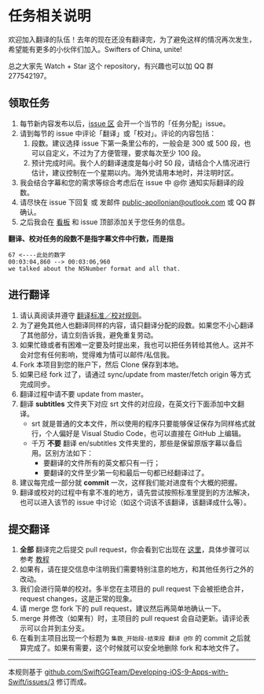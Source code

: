 # 任务相关说明

欢迎加入翻译的队伍！去年的现在还没有翻译完，为了避免这样的情况再次发生，希望能有更多的小伙伴们加入。Swifters of China, unite!

总之大家先 Watch + Star 这个 repository，有兴趣也可以加 QQ 群 277542197。

## 领取任务

1. 每节新内容发布以后，[issue 区](https://github.com/ApolloZhu/Developing-iOS-10-Apps-with-Swift/issues) 会开一个当节的「任务分配」issue。
2. 请到每节的 issue 中评论「翻译」或「校对」。评论的内容包括：
    1. 段数。建议选择 issue 下第一条里公布的，一般会是 300 或 500 段，也可以自定义，不过为了方便管理，要求每次至少 100 段。
    2. 预计完成时间。我个人的翻译速度是每小时 50 段，请结合个人情况进行估计，建议控制在一个星期以内。海外党请用本地时，并注明时区。
3. 我会结合字幕和您的需求等综合考虑后在 issue 中 @你 通知实际翻译的段数。
4. 请尽快在 issue 下回复 或 发邮件 public-apollonian@outlook.com 或 QQ 群确认。
5. 之后我会在 [看板](https://github.com/ApolloZhu/Developing-iOS-10-Apps-with-Swift/projects/1) 和 issue 顶部添加关于您任务的信息。

**翻译、校对任务的段数不是指字幕文件中行数，而是指**

    67 <----此处的数字
    00:03:04,860 --> 00:03:06,960
    we talked about the NSNumber format and all that.

## 进行翻译

1. 请认真阅读并遵守 [翻译标准／校对规则](./translation-style-guide.md)。
2. 为了避免其他人也翻译同样的内容，请只翻译分配的段数。如果您不小心翻译了其他部分，请立刻告诉我，避免重复劳动。
3. 如果忙碌或者有困难一定要及时提出来，我也可以把任务转给其他人。这并不会对您有任何影响，觉得难为情可以邮件/私信我。
4. Fork 本项目到您的账户下，然后 Clone 保存到本地。
5. 如果已经 fork 过了，请通过 sync/update from master/fetch origin 等方式完成同步。
6. 翻译过程中请不要 update from master。
7. 翻译 **subtitles** 文件夹下对应 srt 文件的对应段，在英文行下面添加中文翻译。
    - srt 就是普通的文本文件，所以使用的程序只要能够保证保存为同样格式就行，个人偏好是 Visual Studio Code，也可以直接在 GitHub 上编辑。
    - 千万 **不要** 翻译 en/subtitles 文件夹里的，那些是保留原版字幕以备后用。区别方法如下：
        - 要翻译的文件所有的英文都只有一行；
        - 要翻译的文件至少第一句和最后一句都已经翻译过了。
8. 建议每完成一部分就 **commit** 一次，这样我们能对进度有个大概的把握。
9. 翻译或校对的过程中有拿不准的地方，请先尝试按照标准里提到的方法解决，也可以进入该节的 issue 中讨论（如这个词该不该翻译，该翻译成什么等）。

## 提交翻译

1. **全部** 翻译完之后提交 pull request，你会看到它出现在 [这里](https://github.com/ApolloZhu/Developing-iOS-10-Apps-with-Swift/pulls)，具体步骤可以参考 [教程](https://help.github.com/articles/creating-a-pull-request-from-a-fork/)
2. 如果有，请在提交信息中注明我们需要特别注意的地方，和其他任务行之外的改动。
2. 我们会进行简单的校对。多半您在主项目的 pull request 下会被拒绝合并，request changes，这是正常的现象。
3. 请 merge 您 fork 下的 pull request，建议然后再简单地确认一下。
4. merge 并修改（如果有）时，主项目的 pull request 会自动更新。请评论表示可以合并到主分支。
5. 在看到主项目出现一个标题为 `集数_开始段-结束段 翻译 @你` 的 commit 之后就算完成了。如果有需要，这个时候就可以安全地删除 fork 和本地文件了。

----

本规则基于 [github.com/SwiftGGTeam/Developing-iOS-9-Apps-with-Swift/issues/3](https://github.com/SwiftGGTeam/Developing-iOS-9-Apps-with-Swift/issues/3) 修订而成。
